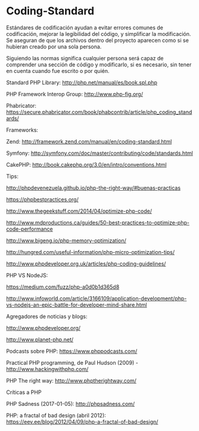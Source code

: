 # Coding-Standard

Estándares de codificación ayudan a evitar errores comunes de codificación, mejorar la legibilidad del código, y simplificar la modificación. Se aseguran de que los archivos dentro del proyecto aparecen como si se hubieran creado por una sola persona.

Siguiendo las normas significa cualquier persona será capaz de comprender una sección de código y modificarlo, si es necesario, sin tener en cuenta cuando fue escrito o por quién.


Standard PHP Library: http://php.net/manual/es/book.spl.php

PHP Framework Interop Group: http://www.php-fig.org/

Phabricator: https://secure.phabricator.com/book/phabcontrib/article/php_coding_standards/


Frameworks:

Zend: http://framework.zend.com/manual/en/coding-standard.html

Symfony: http://symfony.com/doc/master/contributing/code/standards.html

CakePHP: http://book.cakephp.org/3.0/en/intro/conventions.html


Tips:

http://phpdevenezuela.github.io/php-the-right-way/#buenas-practicas

https://phpbestpractices.org/

http://www.thegeekstuff.com/2014/04/optimize-php-code/


http://www.mdproductions.ca/guides/50-best-practices-to-optimize-php-code-performance

http://www.bigeng.io/php-memory-optimization/

http://hungred.com/useful-information/php-micro-optimization-tips/

http://www.phpdeveloper.org.uk/articles/php-coding-guidelines/


PHP VS NodeJS:

https://medium.com/fuzz/php-a0d0b1d365d8

http://www.infoworld.com/article/3166109/application-development/php-vs-nodejs-an-epic-battle-for-developer-mind-share.html


Agregadores de noticias y blogs:

http://www.phpdeveloper.org/

http://www.planet-php.net/

Podcasts sobre PHP: https://www.phppodcasts.com/

Practical PHP programming, de Paul Hudson (2009) - http://www.hackingwithphp.com/

PHP The right way: http://www.phptherightway.com/


Críticas a PHP

PHP Sadness (2017-01-05): http://phpsadness.com/

PHP: a fractal of bad design (abril 2012): https://eev.ee/blog/2012/04/09/php-a-fractal-of-bad-design/
